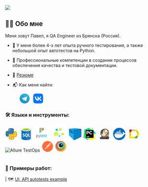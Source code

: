 <img src="https://media.giphy.com/media/ulZ7gQQz9jwZzv224n/giphy.gif" width="150"> 

## :woman_technologist: Обо мне
Меня зовут Павел, я QA Engineer из Брянска (Россия).
- :rocket: У меня более 4-х лет опыта ручного тестирования, а также небольшой опыт автотестов на Python.

- :seedling: Профессиональные компетенции в создании процессов обеспечения качества и тестовой документации.

- :bookmark_tabs: <a target="_blank" href="cv/mps.pdf">Резюме</a>

- :mailbox_with_mail:	Как меня найти:<p>
  &#8287;&#8287;&#8287;&#8287;&#8287;
  <a href="https://t.me/Milson_PS"><img width="32px" alt="Telegram" title="Telegram" src="img/logos/tg.png"/></a>
  &#8287;
  <a href="https://vk.com/pavel.milukov"><img width="32px" alt="VK" title="Vk" src="img/logos/vk.png"/></a>
  &#8287;
 


### :hammer_and_wrench: Языки и инструменты:
<div>
  <img src="https://github.com/Milson-PS/Milson-PS/blob/main/img/logos/python.webp" title="Python" alt="Python" width="40" height="40"/>&nbsp;
  <img src="https://github.com/Milson-PS/Milson-PS/blob/main/img/logos//sql.png" title="SQL" alt="SQL" width="40" height="40"/>&nbsp;   
  <img src="https://github.com/Milson-PS/Milson-PS/blob/main/img/logos/pytest.png" title="Pytest" alt="Pytest" width="45" height="45"/>&nbsp; 
  <img src="https://github.com/Milson-PS/Milson-PS/blob/main/img/logos/selene.png" title="Selene" alt="Selene" width="50" height="50"/>&nbsp;
  <img src="https://github.com/Milson-PS/Milson-PS/blob/main/img/logos/selenoid.png" title="Selenoid" alt="Selenoid" width="40" height="40"/>&nbsp;  
  <img src="https://github.com/Milson-PS/Milson-PS/blob/main/img/logos/pycharm.png" title="PyCharm" alt="PyCharm" width="40" height="40"/>&nbsp;    
  <img src="https://github.com/Milson-PS/Milson-PS/blob/main/img/logos/jenkins.png" title="Jenkins" alt="Jenkins" width="40" height="40"/>&nbsp;
  <img src="https://github.com/Milson-PS/Milson-PS/blob/main/img/logos/docker.png" title="Docker" alt="Docker " width="40" height="40"/>&nbsp;
  <img src="https://github.com/Milson-PS/Milson-PS/blob/main/img/logos/Allure.svg" title="Allure Report" alt="Allure Report" width="40" height="40"/>&nbsp;
  <img src="https://fs.getcourse.ru/fileservice/file/download/a/159627/sc/333/h/32108dd5b6c9c9c3cf4220fe6b2cc7fc.svg" title="Allure TestOps" alt="Allure TestOps" width="40" height="40"/>&nbsp;
  <img src="https://github.com/Milson-PS/Milson-PS/blob/main/img/logos/postman.png" title="Postman" alt="Postman" width="35" height="35"/>&nbsp;  
   <img src="https://github.com/Milson-PS/Milson-PS/blob/main/img/logos/browserstack.png" title="Browserstack" alt="Browserstack" width="35" height="35"/>&nbsp;
</div>
<br>

### :floppy_disk: Примеры работ:

| :world_map: <a target="_blank" href="[https://github.com/Milson-PS/robotframework]">UI, API autotests example</a> 

